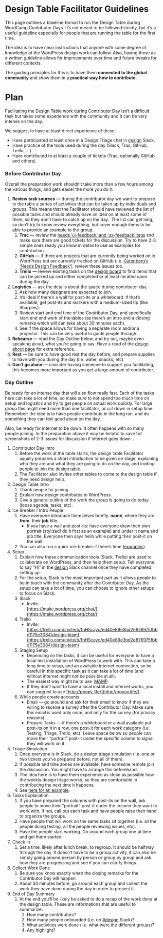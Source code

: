 # Design Table Facilitator Guidelines

This page outlines a baseline format to run the Design Table during WordCamp Contributor Days. It’s not meant to be followed strictly, but it’s a useful guideline especially for people that are running the table for the first time.  

The idea is to have clear instructions that anyone with some degree of knowledge of the WordPress design work can follow. Also, having these as a written guideline allows for improvements over time and future tweaks for different contexts.  

The guiding principles for this is to have them **connected to the global community** and show them in a **practical way how to contribute**.  

# **Plan**

Facilitating the Design Table work during Contributor Day isn’t a difficult task but takes some experience with the community and it can be very intense on the day.  

We suggest to have at least direct experience of these:

*   Have participated at least once in a Design Triage chat in [design](https://wordpress.slack.com/messages/design/) Slack.
*   Have practice of the tools used during the day (Slack, Trac, GitHub, Trello, …).
*   Have contributed to at least a couple of tickets (Trac, optionally GitHub and others).

### **Before Contributor Day**

Overall the preparation work shouldn’t take more than a few hours among the various things, and gets easier the more you do it.  

1.  **Review task sources** — during the contributor day we want to propose to the table a series of activities that can be taken up by individuals and groups. This means that the Facilitator should have reviewed the list of possible tasks and should already have an idea on at least some of them, so they don’t have to catch up on the day.  The list can get long, so don’t try to know review everything, but cover enough items to be able to provide an example to the group.
    1.  **Trac** — review the [needs ‘ui-feedback’ and ‘ux-feedback’ tags](https://core.trac.wordpress.org/report/35?sort=modified&asc=1&page=1) and make sure there are good tickets for the discussion. Try to have 2-3 simple ones ready you know in detail to use as examples for contribution.
    2.  **GitHub** — if there are projects that are currently being worked on in WordPress but are currently tracked on GitHub (i.e. [Gutenberg’s ‘Needs Design Feedback’](https://github.com/WordPress/gutenberg/issues?q=is%3Aopen+is%3Aissue+label%3A%22Needs+Design+Feedback%22)), review these issues too.
    3.  **Trello** — review existing tasks on the [design board](https://trello.com/b/fnHScayo/design-team) to find items that can be picked up and either completed or at least iterated upon during the day.
2.  **Logistics** — ask the details about the space during contributor day.
    1.  Ask how many designers are expected to join.
    2.  It’s ideal if there’s a wall for post-its or a whiteboard. If that’s available, get post-its and markers with a medium-sized tip (like Sharpies).
    3.  Review start and end time of the Contributor Day, and specifically start and end work of the tables (as there’s an intro and a closing remarks which will can take about 30 minutes each).
    4.  See if the space allows for having a separate room and/or a projector. This can be very useful to guide people through.
3.  **Rehearse** — read the Day Outline below, and try out, maybe even speaking aloud, what you’re going to say. Have a read of the [design about page](https://make.wordpress.org/design/handbook/about-the-team/) for extra reference.
4.  **Rest** — be sure to have good rest the day before, and prepare supplies to have with you during the day (i.e. water, snacks, etc).
5.  **Don’t go alone** — consider having someone to support you facilitating, this becomes more important as you get a large amount of contributor.

### **Day Outline**

Be ready for an intense day that will also flow really fast. Each of the tasks here can take a lot of time, so make sure to not spend too much time on setup and logistics and try to get people on actual work quickly. For large group this might need more than one facilitator, or cut down in setup time. Remember: the idea is to have people contribute in the long run, and do something they can feel good about on the day.  

Also, be ready for internet to be down. It often happens with so many people joining. In the preparation above it may be helpful to save full screenshots of 2-3 issues for discussion if internet goes down. .  

1.  Contributor Day Intro
    1.  Before the work at the table starts, the design table Facilitator usually prepares a short introduction to be given on stage, explaining who they are and what they are going to do on the day, and inviting people to join the design table.
    2.  The Facilitator also invites other tables to come to the design table if they need design help.
2.  Design Table Intro
    1.  Thank people for joining.
    2.  Explain how design contributes to WordPress.
    3.  Give a general outline of the work the group is going to do today (loose agenda, tasks, etc).
3.  Ice Breaker / Intro People
    1.  Have everyone introduce themselves briefly: **name**, where they are **from**, their **job** title.
        *   If you have a wall and post-its: have everyone draw their own portrait (stylized! do it first as an example) and under it name and job title. Everyone then says hello while putting their post-it on the wall.
    2.  You can also run a quick ice-breaker if there’s time ([examples](http://gamestorming.com/category/icebreakers/)).
4.  Setup
    1.  Explain how these communication tools (Slack, Trello) are used to collaborate on WordPress, and then help them setup. Tell everyone to say “Hi” in the [design](https://wordpress.slack.com/messages/design/) Slack channel once they have completed setting up.
    2.  For the setup, Slack is the most important part as it allows people to be in touch with the community after the Contributor Day. As the setup can take a lot of time, you can choose to ignore other setups to focus on Slack.
    3.  Slack
        *   Invite:  
            [https://make.wordpress.org/chat/](https://make.wordpress.org/chat/)  
    4.  Trello
        *   Invite:  
            [https://trello.com/invite/b/fnHScayo/ed40e89e3bd2e876975fbbc1175e3084/design-team](https://trello.com/invite/b/fnHScayo/ed40e89e3bd2e876975fbbc1175e3084/design-team)  
    5.  Staging Setup
        *   Depending on the tasks, it can be useful for everyone to have a local test installation of WordPress to work with. This can take a long time to setup, and an available internet connection, so be careful in this specific task as it can take a lot of time (and without internet might not be possible at all).
        *   The easiest way might be to use  [MAMP](https://www.mamp.info/en/downloads/).
        *   If they don’t want to have a local install and internet works, you can suggest to use [http://poopy.life/](http://poopy.life/).
    6.  While people create accounts
        *   Email — go around and ask for their email to know if they are willing to receive a survey after the Contributor Day. Make sure this email is used only once, and only for the survey (for privacy reasons).
        *   Prepare Tasks — if there’s a whiteboard or a wall available put post-its on it in a row, one post-it for each work category (i.e. Testing, Triage, Trello, etc). Leave space below so people can move their “portrait” post-it under the specific column to signal they will work on it.
5.  Triage Simulation
    1.  Once everyone is in Slack, do a design triage simulation (i.e. one or two tickets you’ve prepared before, not all of them).
    2.  If possible and time zones are available, have someone remote join the discussion. You might have to arrange this beforehand.
    3.  The idea here is to have them experience as close as possible how the weekly design triage works, so they are comfortable in contributing the next time it happens.
    4.  See [here for an example](https://wordpress.slack.com/archives/C02S78ZAL/p1536889396000100).
6.  Tasks Explanation
    1.  If you have prepared the columns with post-its on the wall, ask people to move their “portrait” post-it under the column they want to work with. If not, call out each task and have people raise their hand to organize the groups.
    2.  Have people that will work on the same tasks sit together (i.e. all the people doing testing, all the people reviewing issues, etc).
    3.  Have the people start working. Go around each group one at time and get them started.
7.  Check In
    1.  Set a time, likely after lunch break, to regroup. It should be halfway through the day. It doesn’t have to be a group activity, it can also be simply going around person by person or group by group and ask how they are progressing and see if you can clarify things.
8.  Collect Work Done
    1.  Be sure you know exactly when the closing remarks for the Contributor Day will happen.
    2.  About 30 minutes before, go around each group and collect the work they have done during the day in order to present it.
9.  End of Day Summary
    1.  At the end you’ll be likely be asked to do a recap of the work done at the design table. These are informations that are useful to summarize:
        1.  How many contributors?
        2.  How many people onboarded (i.e. on [#design](https://make.wordpress.org/design/tag/design/) Slack)?
        3.  What activities were done (i.e. what were the different groups)?
        4.  Any highlight?